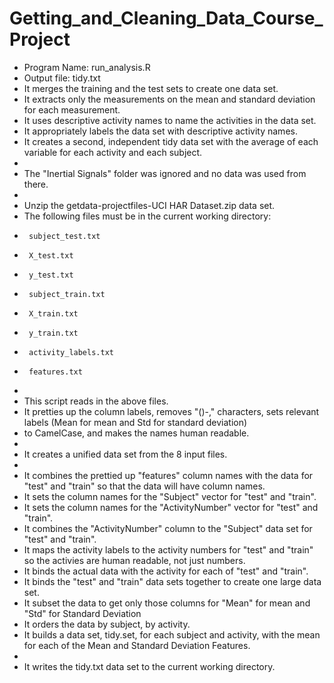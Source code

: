 Getting_and_Cleaning_Data_Course_Project
========================================

* Program Name: run_analysis.R
* Output file: tidy.txt
* It merges the training and the test sets to create one data set.
* It extracts only the measurements on the mean and standard deviation for each measurement.
* It uses descriptive activity names to name the activities in the data set.
* It appropriately labels the data set with descriptive activity names. 
* It creates a second, independent tidy data set with the average of each variable for each activity and each subject.
* 
* The "Inertial Signals" folder was ignored and no data was used from there.
* 
* Unzip the getdata-projectfiles-UCI HAR Dataset.zip data set.
* The following files must be in the current working directory:
*      subject_test.txt
*      X_test.txt
*      y_test.txt
*      subject_train.txt
*      X_train.txt
*      y_train.txt
*      activity_labels.txt
*      features.txt
*      
* This script reads in the above files.
* It pretties up the column labels, removes "()-," characters, sets relevant labels (Mean for mean and Std for standard deviation)
* to CamelCase, and makes the names human readable.
* 
* It creates a unified data set from the 8 input files.
* 
* It combines the prettied up "features" column names with the data for "test" and "train" so that the data will have column names.
* It sets the column names for the "Subject" vector for "test" and "train".
* It sets the column names for the "ActivityNumber" vector for "test" and "train".
* It combines the "ActivityNumber" column to the "Subject" data set for "test" and "train".
* It maps the activity labels to the activity numbers for "test" and "train" so the activies are human readable, not just numbers.
* It binds the actual data with the activity for each of "test" and "train".
* It binds the "test" and "train" data sets together to create one large data set.
* It subset the data to get only those columns for "Mean" for mean and "Std" for Standard Deviation 
* It orders the data by subject, by activity.
* It builds a data set, tidy.set, for each subject and activity, with the mean for each of the Mean and Standard Deviation Features.
* 
* It writes the tidy.txt data set to the current working directory.
